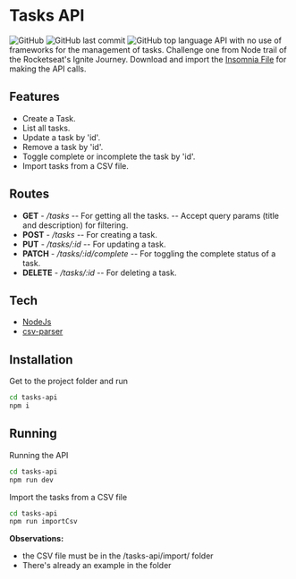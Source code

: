 # Tasks API

![GitHub](https://img.shields.io/github/license/EvandroFBL/tasks-api?style=for-the-badge) ![GitHub last commit](https://img.shields.io/github/last-commit/EvandroFBL/tasks-api?style=for-the-badge) ![GitHub top language](https://img.shields.io/github/languages/top/EvandroFBL/tasks-api?style=for-the-badge)
API with no use of frameworks for the management of tasks. Challenge one from Node trail of the Rocketseat's Ignite Journey.
Download and import the [Insomnia File](insomnia_tasks_api.json) for making the API calls.

## Features

- Create a Task.
- List all tasks.
- Update a task by 'id'.
- Remove a task by 'id'.
- Toggle complete or incomplete the task by 'id'.
- Import tasks from a CSV file.
 
## Routes

- **GET** - */tasks*
-- For getting all the tasks.
-- Accept query params (title and description) for filtering.
- **POST** - */tasks*
-- For creating a task.
- **PUT** - */tasks/:id*
-- For updating a task.
- **PATCH** - */tasks/:id/complete*
-- For toggling the complete status of a task.
- **DELETE** - */tasks/:id*
-- For deleting a task.

## Tech

- [NodeJs](https://nodejs.org/)
- [csv-parser](https://csv.js.org/)

## Installation

Get to the project folder and run
```sh
cd tasks-api
npm i
```

## Running

Running the API
```sh
cd tasks-api
npm run dev
```

Import the tasks from a CSV file

```sh
cd tasks-api
npm run importCsv
```
**Observations:** 
- the CSV file must be in the /tasks-api/import/ folder
- There's already an example in the folder
